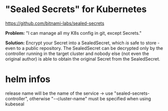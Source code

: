 # "Sealed Secrets" for Kubernetes

https://github.com/bitnami-labs/sealed-secrets

**Problem:** "I can manage all my K8s config in git, except Secrets."

**Solution:** Encrypt your Secret into a SealedSecret, which *is* safe
to store - even to a public repository.  The SealedSecret can be
decrypted only by the controller running in the target cluster and
nobody else (not even the original author) is able to obtain the
original Secret from the SealedSecret.

# helm infos
release name will be the name of the service -> use "sealed-secrets-controller", otherwise "--cluster-name" must be specified when using kubeseal
